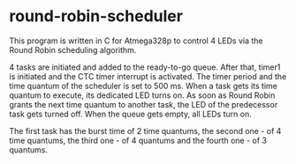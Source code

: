 # round-robin-scheduler

This program is written in C for Atmega328p to control 4 LEDs via the Round Robin scheduling algorithm.

4 tasks are initiated and added to the ready-to-go queue. After that, timer1 is initiated and the CTC timer interrupt is activated. The timer period and the
time quantum of the scheduler is set to 500 ms.
When a task gets its time quantum to execute, its dedicated LED turns on. As soon as Round Robin grants the next time quantum to another task, the LED of the predecessor task gets turned off. When the queue gets empty, all LEDs turn on.

The first task has the burst time of 2 time quantums, the second one - of 4 time quantums, the third one - of 4 quantums and the fourth one - of 3 quantums.
